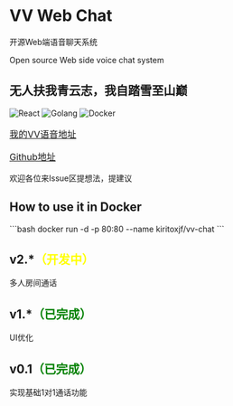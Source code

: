 <h1>VV Web Chat</h1>
<div>开源Web端语音聊天系统</div>
<p>Open source Web side voice chat system</p>
<p align="center"><h2>无人扶我青云志，我自踏雪至山巅</h2></p>
<p>
  <img src="https://img.shields.io/badge/前端-React-12507b.svg" alt="React">
  <img src="https://img.shields.io/badge/后端-Golang-12507b.svg" alt="Golang">
  <img src="https://img.shields.io/badge/部署-Docker-12507b.svg" alt="Docker">
</p>
<p style="font-size: 16px;"><a href="https://chat.verivista.cn" name="link">我的VV语音地址</a></p>
<p style="font-size: 16px;"><a href="https://github.com/kiritoxjf/VV-Web-Chat" name="link">Github地址</a></p>
<p>欢迎各位来Issue区提想法，提建议</p>
<h2>How to use it in Docker</h2>
```bash
docker run -d -p 80:80 --name <CONTAINER_NAME> kiritoxjf/vv-chat
```
<h2>v2.*<span style="color: yellow">（开发中）</span></h2>
<p>多人房间通话</p>
<h2>v1.*<span style="color: green">（已完成）</span></h2>
<p>UI优化</p>
<h2>v0.1<span style="color: green">（已完成）</span></h2>
<p>实现基础1对1通话功能</p>